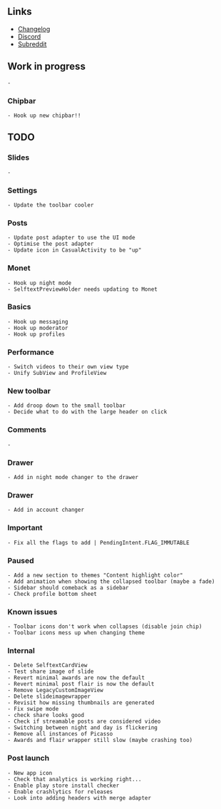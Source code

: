 ## Links

- [Changelog](https://todo.syncforreddit.com/changelog)
- [Discord](https://discord.gg/sync-for-reddit)
- [Subreddit](https://reddit.com/r/redditsync)

## Work in progress

	-

### Chipbar
	- Hook up new chipbar!!

## TODO

### Slides
	- 

### Settings
	- Update the toolbar cooler

### Posts 
	- Update post adapter to use the UI mode
	- Optimise the post adapter
	- Update icon in CasualActivity to be "up"

### Monet
	- Hook up night mode
	- SelftextPreviewHolder needs updating to Monet

### Basics
	- Hook up messaging
	- Hook up moderator
	- Hook up profiles

### Performance
	- Switch videos to their own view type
	- Unify SubView and ProfileView
	
### New toolbar
	- Add droop down to the small toolbar
	- Decide what to do with the large header on click

### Comments
	- 

### Drawer
	- Add in night mode changer to the drawer

### Drawer
	- Add in account changer

### Important
	- Fix all the flags to add | PendingIntent.FLAG_IMMUTABLE

### Paused
	- Add a new section to themes "Content highlight color"
	- Add animation when showing the collapsed toolbar (maybe a fade)
	- Sidebar should comeback as a sidebar
	- Check profile bottom sheet

### Known issues
	- Toolbar icons don't work when collapses (disable join chip)
	- Toolbar icons mess up when changing theme

### Internal
	- Delete SelftextCardView
	- Test share image of slide
	- Revert minimal awards are now the default
	- Revert minimal post flair is now the default
	- Remove LegacyCustomImageView
	- Delete slideimagewrapper
	- Revisit how missing thumbnails are generated
	- Fix swipe mode
	- check share looks good
	- Check if streamable posts are considered video
	- Switching between night and day is flickering
	- Remove all instances of Picasso
	- Awards and flair wrapper still slow (maybe crashing too)

### Post launch
	- New app icon
	- Check that analytics is working right...
	- Enable play store install checker 
	- Enable crashlytics for releases
	- Look into adding headers with merge adapter